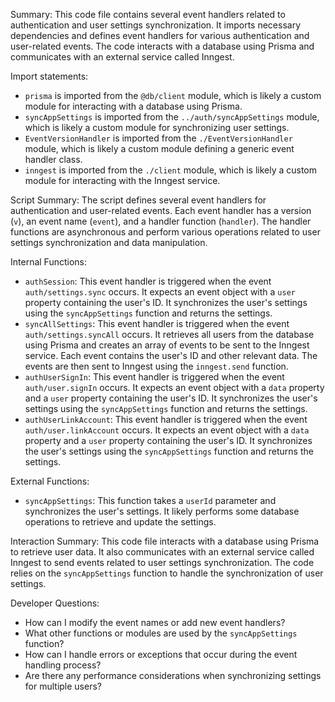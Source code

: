 Summary:
This code file contains several event handlers related to authentication and user settings synchronization. It imports necessary dependencies and defines event handlers for various authentication and user-related events. The code interacts with a database using Prisma and communicates with an external service called Inngest.

Import statements:
- `prisma` is imported from the `@db/client` module, which is likely a custom module for interacting with a database using Prisma.
- `syncAppSettings` is imported from the `../auth/syncAppSettings` module, which is likely a custom module for synchronizing user settings.
- `EventVersionHandler` is imported from the `./EventVersionHandler` module, which is likely a custom module defining a generic event handler class.
- `inngest` is imported from the `./client` module, which is likely a custom module for interacting with the Inngest service.

Script Summary:
The script defines several event handlers for authentication and user-related events. Each event handler has a version (`v`), an event name (`event`), and a handler function (`handler`). The handler functions are asynchronous and perform various operations related to user settings synchronization and data manipulation.

Internal Functions:
- `authSession`: This event handler is triggered when the event `auth/settings.sync` occurs. It expects an event object with a `user` property containing the user's ID. It synchronizes the user's settings using the `syncAppSettings` function and returns the settings.
- `syncAllSettings`: This event handler is triggered when the event `auth/settings.syncAll` occurs. It retrieves all users from the database using Prisma and creates an array of events to be sent to the Inngest service. Each event contains the user's ID and other relevant data. The events are then sent to Inngest using the `inngest.send` function.
- `authUserSignIn`: This event handler is triggered when the event `auth/user.signIn` occurs. It expects an event object with a `data` property and a `user` property containing the user's ID. It synchronizes the user's settings using the `syncAppSettings` function and returns the settings.
- `authUserLinkAccount`: This event handler is triggered when the event `auth/user.linkAccount` occurs. It expects an event object with a `data` property and a `user` property containing the user's ID. It synchronizes the user's settings using the `syncAppSettings` function and returns the settings.

External Functions:
- `syncAppSettings`: This function takes a `userId` parameter and synchronizes the user's settings. It likely performs some database operations to retrieve and update the settings.

Interaction Summary:
This code file interacts with a database using Prisma to retrieve user data. It also communicates with an external service called Inngest to send events related to user settings synchronization. The code relies on the `syncAppSettings` function to handle the synchronization of user settings.

Developer Questions:
- How can I modify the event names or add new event handlers?
- What other functions or modules are used by the `syncAppSettings` function?
- How can I handle errors or exceptions that occur during the event handling process?
- Are there any performance considerations when synchronizing settings for multiple users?